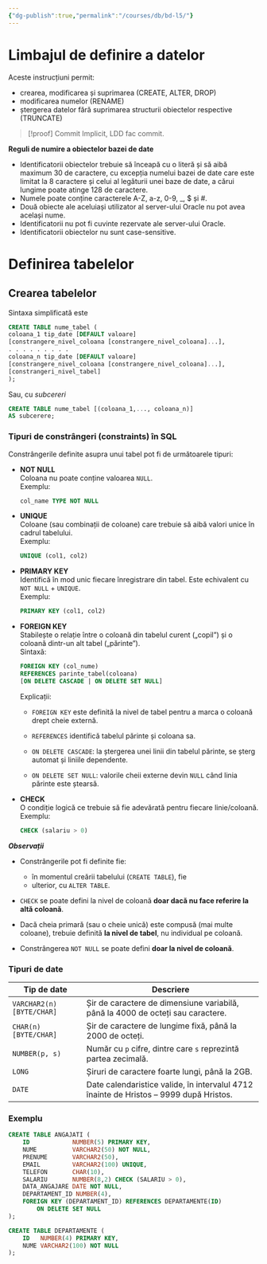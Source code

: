 ```yaml
---
{"dg-publish":true,"permalink":"/courses/db/bd-l5/"}
---
```


# Limbajul de definire a datelor 

Aceste instrucțiuni permit:
- crearea, modificarea și suprimarea (CREATE, ALTER, DROP)
- modificarea numelor (RENAME)
- ștergerea datelor fără suprimarea structurii obiectelor respective (TRUNCATE)

>[!proof] Commit
>Implicit, LDD fac commit.

**Reguli de numire a obiectelor bazei de date**
- Identificatorii obiectelor trebuie să înceapă cu o literă și să aibă maximum 30 de caractere, cu excepția numelui bazei de date care este limitat la 8 caractere și celui al legăturii unei baze de date, a cărui lungime poate atinge 128 de caractere.
- Numele poate conține caracterele A-Z, a-z, 0-9, _, $ și #.
- Două obiecte ale aceluiași utilizator al server-ului Oracle nu pot avea același nume.
- Identificatorii nu pot fi cuvinte rezervate ale server-ului Oracle.
- Identificatorii obiectelor nu sunt case-sensitive.

# Definirea tabelelor 

## Crearea tabelelor 

Sintaxa simplificată este 

```sql
CREATE TABLE nume_tabel (
coloana_1 tip_date [DEFAULT valoare]
[constrangere_nivel_coloana [constrangere_nivel_coloana]...],
. . . . . . . . .
coloana_n tip_date [DEFAULT valoare]
[constrangere_nivel_coloana [constrangere_nivel_coloana]...],
[constrangeri_nivel_tabel]
);
```

Sau, cu *subcereri*

```sql
CREATE TABLE nume_tabel [(coloana_1,..., coloana_n)]
AS subcerere;
```

### Tipuri de constrângeri (constraints) în SQL

Constrângerile definite asupra unui tabel pot fi de următoarele tipuri:

- **NOT NULL**  
    Coloana nu poate conține valoarea `NULL`.  
    Exemplu:
    
    ```sql
    col_name TYPE NOT NULL
    ```
    
- **UNIQUE**  
    Coloane (sau combinații de coloane) care trebuie să aibă valori unice în cadrul tabelului.  
    Exemplu:
    
    ```sql
    UNIQUE (col1, col2)
    ```
    
- **PRIMARY KEY**  
    Identifică în mod unic fiecare înregistrare din tabel. Este echivalent cu `NOT NULL` + `UNIQUE`.  
    Exemplu:
    
    ```sql
    PRIMARY KEY (col1, col2)
    ```
    
- **FOREIGN KEY**  
    Stabilește o relație între o coloană din tabelul curent („copil”) și o coloană dintr-un alt tabel („părinte”).  
    Sintaxă:
    
    ```sql
    FOREIGN KEY (col_nume)
    REFERENCES parinte_tabel(coloana)
    [ON DELETE CASCADE | ON DELETE SET NULL]
    ```
    
    Explicații:
    
    - `FOREIGN KEY` este definită la nivel de tabel pentru a marca o coloană drept cheie externă.
        
    - `REFERENCES` identifică tabelul părinte și coloana sa.
        
    - `ON DELETE CASCADE`: la ștergerea unei linii din tabelul părinte, se șterg automat și liniile dependente.
        
    - `ON DELETE SET NULL`: valorile cheii externe devin `NULL` când linia părinte este ștearsă.
        
- **CHECK**  
    O condiție logică ce trebuie să fie adevărată pentru fiecare linie/coloană.  
    Exemplu:
    
    ```sql
    CHECK (salariu > 0)
    ```

 ***Observații***

- Constrângerile pot fi definite fie:
    
    - în momentul creării tabelului (`CREATE TABLE`), fie
    - ulterior, cu `ALTER TABLE`.
        
- `CHECK` se poate defini la nivel de coloană **doar dacă nu face referire la altă coloană**.
    
- Dacă cheia primară (sau o cheie unică) este compusă (mai multe coloane), trebuie definită **la nivel de tabel**, nu individual pe coloană.
    
- Constrângerea `NOT NULL` se poate defini **doar la nivel de coloană**.

### Tipuri de date

| Tip de date               | Descriere                                                                              |
| ------------------------- | -------------------------------------------------------------------------------------- |
| `VARCHAR2(n) [BYTE/CHAR]` | Șir de caractere de dimensiune variabilă, până la 4000 de octeți sau caractere.        |
| `CHAR(n) [BYTE/CHAR]`     | Șir de caractere de lungime fixă, până la 2000 de octeți.                              |
| `NUMBER(p, s)`            | Număr cu `p` cifre, dintre care `s` reprezintă partea zecimală.                        |
| `LONG`                    | Șiruri de caractere foarte lungi, până la 2GB.                                         |
| `DATE`                    | Date calendaristice valide, în intervalul 4712 înainte de Hristos – 9999 după Hristos. |
### Exemplu 

```sql
CREATE TABLE ANGAJATI (
    ID            NUMBER(5) PRIMARY KEY,
    NUME          VARCHAR2(50) NOT NULL,
    PRENUME       VARCHAR2(50),
    EMAIL         VARCHAR2(100) UNIQUE,
    TELEFON       CHAR(10),
    SALARIU       NUMBER(8,2) CHECK (SALARIU > 0),
    DATA_ANGAJARE DATE NOT NULL,
    DEPARTAMENT_ID NUMBER(4),
    FOREIGN KEY (DEPARTAMENT_ID) REFERENCES DEPARTAMENTE(ID)
        ON DELETE SET NULL
);

CREATE TABLE DEPARTAMENTE (
    ID   NUMBER(4) PRIMARY KEY,
    NUME VARCHAR2(100) NOT NULL
);
```

